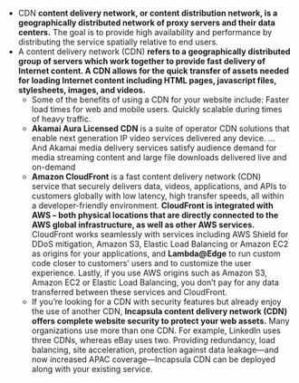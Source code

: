 * CDN **content delivery network, or content distribution network, is a geographically distributed network of proxy servers and their data centers.** The goal is to provide high availability and performance by distributing the service spatially relative to end users.
* A content delivery network (CDN) **refers to a geographically distributed group of servers which work together to provide fast delivery of Internet content. A CDN allows for the quick transfer of assets needed for loading Internet content including HTML pages, javascript files, stylesheets, images, and videos.**
  *  Some of the benefits of using a CDN for your website include: Faster load times for web and mobile users. Quickly scalable during times of heavy traffic.
  * **Akamai Aura Licensed CDN** is a suite of operator CDN solutions that enable next generation IP video services delivered any device. ... And Akamai media delivery services satisfy audience demand for media streaming content and large file downloads delivered live and on-demand
  * **Amazon CloudFront** is a fast content delivery network (CDN) service that securely delivers data, videos, applications, and APIs to customers globally with low latency, high transfer speeds, all within a developer-friendly environment. **CloudFront is integrated with AWS – both physical locations that are directly connected to the AWS global infrastructure, as well as other AWS services.** CloudFront works seamlessly with services including AWS Shield for DDoS mitigation, Amazon S3, Elastic Load Balancing or Amazon EC2 as origins for your applications, and **Lambda@Edge** to run custom code closer to customers’ users and to customize the user experience. Lastly, if you use AWS origins such as Amazon S3, Amazon EC2 or Elastic Load Balancing, you don’t pay for any data transferred between these services and CloudFront.
  * If you’re looking for a CDN with security features but already enjoy the use of another CDN, **Incapsula content delivery network (CDN) offers complete website security to protect your web assets.** Many organizations use more than one CDN. For example, LinkedIn uses three CDNs, whereas eBay uses two. Providing redundancy, load balancing, site acceleration, protection against data leakage—and now increased APAC coverage—Incapsula CDN can be deployed along with your existing service.
